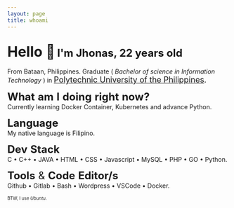 ```yaml
---
layout: page
title: whoami
---
```

<font size="6">Hello :wave:</font>
<font size="5">I'm Jhonas, 22 years old</font>
---
From Bataan, Philippines. Graduate ( _Bachelor of science in Information Technology_ ) in <font size = "4">
[Polytechnic University of the Philippines](https://www.pup.edu.ph/). </font> <br>

<font size="5">**What** **am** **I** **doing** **right** **now?**<br></font>
Currently learning Docker Container, Kubernetes and advance Python.

<font size="5">**Language**<br></font>
My native language is Filipino.

<font size="5">**Dev** **Stack**<br></font>
C &bull; C++ &bull; JAVA &bull; HTML &bull; CSS &bull; Javascript &bull; MySQL &bull; PHP &bull; GO &bull; Python.

<font size="5">**Tools** & **Code** **Editor/s**<br></font>
Github &bull; Gitlab &bull; Bash &bull; Wordpress &bull; VSCode &bull; Docker.

<font size ="1">BTW, I use *Ubuntu*. </font>
